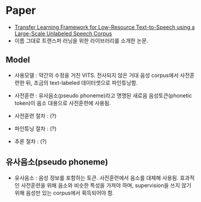 # Paper
- [Transfer Learning Framework for Low-Resource Text-to-Speech using a Large-Scale Unlabeled Speech Corpus](https://arxiv.org/pdf/2203.15447.pdf)
- 이름 그대로 트랜스퍼 러닝을 위한 라이브러리를 소개한 논문. 
## Model
- 사용모델 : 약간의 수정을 거친 VITS. 전사되지 않은 거대 음성 corpus에서 사전훈련한 뒤, 조금의 text-labeled 데이터셋으로 파인튜닝함.
- 사전훈련 : 유사음소(pseudo phoneme)라고 명명된 새로음 음성토큰(phonetic token)이 음소 대용으로 사전훈련에 사용됨. 

- 사전훈련 절차 : (?)
- 파인튜닝 절차 : (?)
- 추론 절차 : (?)

## 유사음소(pseudo phoneme)
- 유사음소 : 음성 정보를 포함하는 토큰. 사전훈련에서 음소를 대체해 사용됨. 효과적인 사전훈련을 위해 음소와 비슷한 특성을 가져야 하며, supervision을 쓰지 않기 위해 음성만 있는 corpus에서 획득되어야 함.

